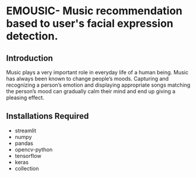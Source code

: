 # EMOUSIC- Music recommendation based to user's facial expression detection.

## Introduction

Music plays a very important role in everyday life of a human being. Music has always been known to change people’s moods. Capturing and recognizing a person’s emotion and displaying appropriate songs matching the person’s mood can gradually calm their mind and end up giving a pleasing effect.

## Installations Required

* streamlit
* numpy
* pandas
* opencv-python
* tensorflow
* keras
* collection




